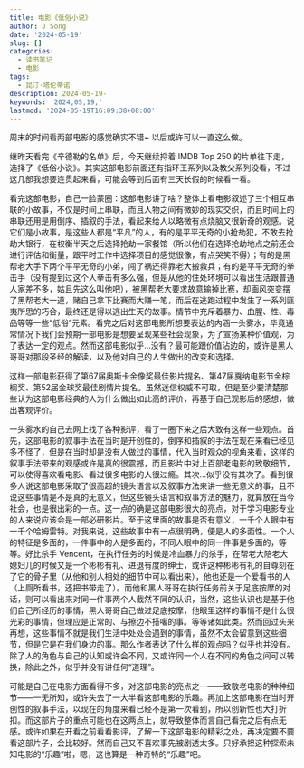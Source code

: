 ```yaml
---
title: 电影《低俗小说》
author: J Song
date: '2024-05-19'
slug: []
categories:
  - 读书笔记
  - 电影
tags:
  - 昆汀·塔伦蒂诺
description: 2024-05-19-
keywords: '2024,05,19,'
lastmod: '2024-05-19T16:09:38+08:00'
---
```


周末的时间看两部电影的感觉确实不错~ 以后或许可以一直这么做。

继昨天看完《辛德勒的名单》后，今天继续捋着 IMDB Top 250 的片单往下走，选择了《低俗小说》。其实这部电影前面还有指环王系列以及教父系列没看，不过这几部我想要连贯起来看，可能会等到后面有三天长假的时候看一看。

看完这部电影，自己一脸蒙圈：这部电影讲了啥？整体上看电影叙述了三个相互串联的小故事，不仅是时间上串联，而且人物之间有微妙的现实交织，而且时间上的串联还用是用倒序、插叙的手法，看起来给人以略微有点烧脑又很新奇的观感。说它们是小故事，是这些人都是“平凡”的人，有的是平平无奇的小抢劫犯，不敢去抢劫大银行，在权衡半天之后选择抢劫一家餐馆（所以他们在选择抢劫地点之前还会进行评估和衡量，跟平时工作中选择项目的感觉很像，有点哭笑不得）；有的是黑帮老大手下两个平平无奇的小弟，闯了祸还得靠老大搬救兵；有的是平平无奇的拳击手（没有提到过这个人拳击有多么强，但是从他的住处环境可以看出生活跟普通人家差不多，姑且先这么叫他吧），被黑帮老大要求故意输掉比赛，却画风突变摆了黑帮老大一道，赌自己拿下比赛而大赚一笔，而后在逃跑过程中发生了一系列匪夷所思的巧合，最终还是得以逃出生天的故事。情节中充斥着暴力、血腥、性、毒品等等一些“低俗”元素。看完之后对这部电影所想要表达的内涵一头雾水，毕竟通常情况下我们会预期一部电影是想要呈现某些社会现象，为了宣扬某种价值观，为了表达一定的观点。然而这部电影似乎...没有？最可能跟价值沾边的，或许是黑人哥哥对那段圣经的解读，以及他对自己的人生做出的改变和选择。

这样一部电影获得了第67届奥斯卡金像奖最佳影片提名、第47届戛纳电影节金棕榈奖、第52届金球奖最佳剧情片提名。虽然迷信权威不可取，但是至少要清楚那些认为这部电影经典的人为什么做出如此高的评价，再基于自己观影后的感想，做出客观评价。

一头雾水的自己去网上找了各种影评，看了一圈下来之后大致有这样一些观点。首先，这部电影的叙事手法在当时是开创性的，倒序和插叙的手法在现在来看已经见多不怪了，但是在当时却是没有人做过的事情，代入当时观众的视角来看，这样的叙事手法带来的观感或许是真的很震撼，而且影片中对上百部老电影的致敬细节，可以使得喜欢看电影、看过很多电影的人很过瘾。其次...似乎没有其次了。看到很多人说这部电影采取了很高超的镜头语言以及叙事方法来讲一些无意义的事，且不说这些事情是不是真的无意义，但这些镜头语言和叙事方法的魅力，就算放在当今社会，也是很出彩的一点。这一点的确是这部电影很大的亮点，对于学习电影专业的人来说应该会是一部必研影片。至于这里面的故事是否有意义，一千个人眼中有一千个哈姆雷特。对我来说，这些故事中有一点很明确，便是人的多面性。一个人的特征是多面的，一件事中的人是多面的，不同人眼中的同一件事是多面的，等等。好比杀手 Vencent，在执行任务的时候是冷血暴力的杀手，在帮老大陪老大媳妇儿的时候又是一个彬彬有礼、进退有度的绅士，或许这种彬彬有礼的自尊刻在了它的骨子里（从他和别人相处的细节中可以看出来），他也还是一个爱看书的人（上厕所看书，还把书带走了）。而他和黑人哥哥在执行任务前关于足底按摩的对话，则可以看出来对同一件事两个人截然不同的认识，当然，这些认识也是基于他们自己所经历的事情，黑人哥哥自己做过足底按摩，他眼里这样的事情不是什么很光彩的事情，但理应是正常的、与擦边不搭噶的事。等等诸如此类。然而回过头来再想，这些事情不就是我们生活中处处会遇到的事情，虽然不太会留意到这些细节，但是它是在我们身边的事。那么作者表达了什么样的观点吗？似乎也并没有。除了人的角色与自己的认知或许会不同，又或许同一个人在不同的角色之间可以转换，除此之外，似乎并没有讲任何“道理”。

可能是自己在电影方面看得不多，对这部电影的亮点之一——致敬老电影的种种细节——一无所知，或许失去了一大半看这部电影的乐趣。再加上这部电影在当时开创性的叙事手法，以现在的角度来看已经不是第一次看到，所以创新性也大打折扣。而这部片子的重点可能也在这两点上，就导致整体而言自己看完之后有点无感。或许如果在开看之前看看影评，了解一下这部电影的精彩之处，再决定要不要看这部片子，会比较好。然而自己又不喜欢事先被剧透太多。只好承担这种探索未知电影的“乐趣”啦，嗯，这也算是一种奇特的“乐趣”吧。

